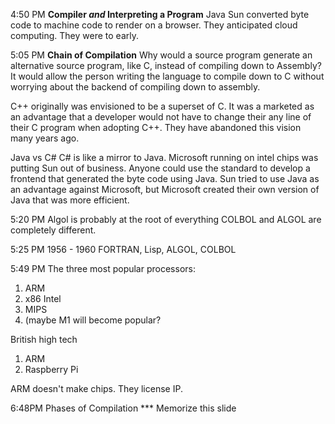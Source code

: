 4:50 PM
**Compiler *and* Interpreting a Program**
Java
Sun converted byte code to machine code to render on a browser. They anticipated cloud computing. They were to early. 


5:05 PM
**Chain of Compilation**
Why would a source program generate an alternative source program, like C, instead of compiling down to Assembly?
	It would allow the person writing the language to compile down to C without worrying about the backend of compiling down to assembly.

C++ originally was envisioned to be a superset of C. It was a marketed as an advantage that a developer would not have to change their any line of their C program when adopting C++. They have abandoned this vision many years ago.

Java vs C#
	C# is like a mirror to Java. Microsoft running on intel chips was putting Sun out of business.
	Anyone could use the standard to develop a frontend that generated the byte code using Java.
	Sun tried to use Java as an advantage against Microsoft, but Microsoft created their own version of Java that was more efficient.

5:20 PM
Algol is probably at the root of everything
COLBOL and ALGOL are completely different.


5:25 PM
1956 - 1960
FORTRAN, Lisp, ALGOL, COLBOL

5:49 PM
The three most popular processors:
1. ARM
2. x86 Intel
3. MIPS
4. (maybe M1 will become popular?

British high tech
1. ARM
2. Raspberry Pi

ARM doesn't make chips. They license IP.

6:48PM
Phases of Compilation *** 
Memorize this slide